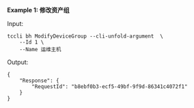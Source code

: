 **Example 1: 修改资产组**



Input: 

```
tccli bh ModifyDeviceGroup --cli-unfold-argument  \
    --Id 1 \
    --Name 运维主机
```

Output: 
```
{
    "Response": {
        "RequestId": "b8ebf0b3-ecf5-49bf-9f9d-86341c4072f1"
    }
}
```


